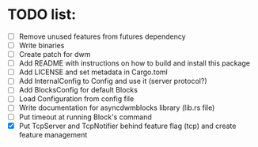 # TODO list:

 - [ ] Remove unused features from futures dependency
 - [ ] Write binaries
 - [ ] Create patch for dwm
 - [ ] Add README with instructions on how to build and install this package
 - [ ] Add LICENSE and set metadata in Cargo.toml
 - [ ] Add InternalConfig to Config and use it (server protocol?)
 - [ ] Add BlocksConfig for default Blocks
 - [ ] Load Configuration from config file
 - [ ] Write documentation for asyncdwmblocks library (lib.rs file)
 - [ ] Put timeout at running Block's command
 - [x] Put TcpServer and TcpNotifier behind feature flag (tcp) and create feature management
